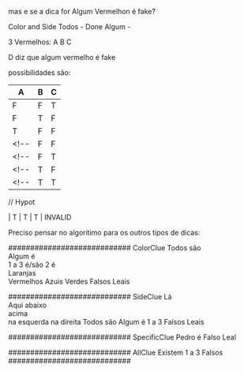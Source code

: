 mas e se a dica for Algum Vermelhon é fake?

Color and Side
Todos - Done
Algum - 


3 Vermelhos:
A B C

D diz que algum vermelho é fake

possibilidades são:

| A | B | C |
|---|---|---|
| F | F | T |
| F | T | F |
| T | F | F |
<!-- | F | F | F | -->
<!-- | F | T | T | -->
<!-- | T | F | T | -->
<!-- | T | T | F | -->

// Hypot


| T | T | T | INVALID




Preciso pensar no algoritimo para os outros tipos de dicas:

############################
         ColorClue
Todos            são      
Algum            é        
1 a 3            é/são
2                é                        
       Laranjas             
       Vermelhos
       Azuis
       Verdes
                     Falsos
                     Leais

############################
         SideClue
Lá   
Aqui 
     abaixo      
     acima       
     na esquerda 
     na direita 
                 Todos são
                 Algum é
                 1 a 3 
                           Falsos
                           Leais

############################
        SpecificClue
Pedro é 
        Falso
        Leal

############################
          AllClue
Existem 1 a 3 Falsos
############################